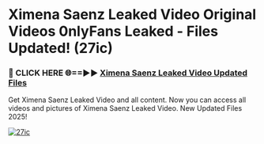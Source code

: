 # Ximena Saenz Leaked Video Original Videos 0nlyFans Leaked - Files Updated! (27ic)

<h3>🔴 CLICK HERE 🌐==►► <a href="https://tinyurl.com/2wckxsce" rel="nofollow">Ximena Saenz Leaked Video Updated Files</a></h3>

Get Ximena Saenz Leaked Video and all content. Now you can access all videos and pictures of Ximena Saenz Leaked Video. New Updated Files 2025!

[![27ic](https://i.imgur.com/AFduVYN.gif)](https://tinyurl.com/2wckxsce)
